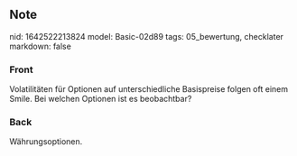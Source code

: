 ## Note
nid: 1642522213824
model: Basic-02d89
tags: 05_bewertung, checklater
markdown: false

### Front
Volatilitäten für Optionen auf unterschiedliche Basispreise folgen oft einem Smile. Bei welchen Optionen ist es beobachtbar?

### Back
Währungsoptionen.
